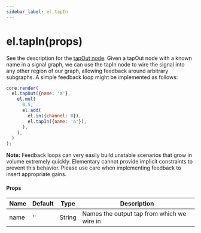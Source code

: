 ```yaml
---
sidebar_label: el.tapIn
---
```


# el.tapIn(props)

See the description for the [tapOut node](./tapOut.md). Given a tapOut node with a known name
in a signal graph, we can use the tapIn node to wire the signal into any other region of our graph,
allowing feedback around arbitrary subgraphs. A simple feedback loop might be implemented
as follows:

```js
core.render(
  el.tapOut({name: 'a'},
    el.mul(
      0.5,
      el.add(
        el.in({channel: 0}),
        el.tapIn({name: 'a'}),
      ),
    ),
  )
);
```

**Note:** Feedback loops can very easily build unstable scenarios that grow in volume
extremely quickly. Elementary cannot provide implicit constraints to prevent this behavior. Please use care when implementing feedback to insert appropriate gains.

#### Props

| Name     | Default  | Type   | Description                                   |
| -------- | -------- | ------ | --------------------------------------------- |
| name     | ''       | String | Names the output tap from which we wire in    |

